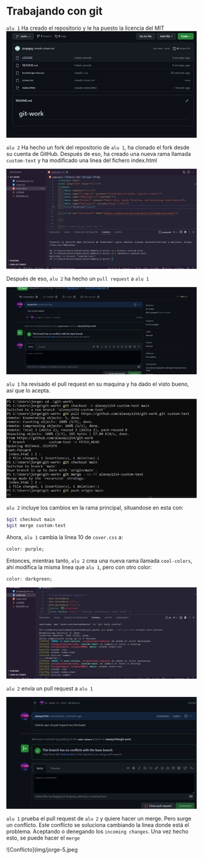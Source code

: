 # Trabajando con git

`alu 1` Ha creado el repositorio y le ha puesto la licencia del MIT
![Primera imagen jorge](https://github.com/alexey1254/dpl22-23/blob/main/INFORMES/UT1-A1/img/jorge-1.jpeg)

`alu 2` Ha hecho un fork del repositorio de `alu 1`, ha clonado el fork desde su cuenta de GitHub. Después de eso, ha creado una nueva rama llamada `custom-text` y ha modificado una linea del fichero index.html

![primera imagen alex](img/alex-1.png)

Después de eso, `alu 2` ha hecho un `pull request` a `alu 1`

![segunda imagen alex](img/alex-3.png)

`alu 1` ha revisado el pull request en su maquina y ha dado el visto bueno, así que lo acepta.

![tercera imagen jorge](img/jorge-3.jpeg)

`alu 2` incluye los cambios en la rama principal, situandose en esta con:

```bash
$git checkout main
$git merge custom-text
```

Ahora, `alu 1` cambia la linea 10 de `cover.css` a:

```css
color: purple;
```

Entonces, mientras tanto, `alu 2` crea una nueva rama llamada `cool-colors`, ahí modifica la misma linea que `alu 1`, pero con otro color:

```css
color: darkgreen;
```

![cuarta imagen alex](img/alex-4.png)

`alu 2` envía un pull request a `alu 1`

![Quinta imagen alex](img/alex-5.png)

`alu 1` prueba el pull request de `alu 2` y quiere hacer un merge. Pero surge un conflicto. Este conflicto se soluciona cambiando la linea donde está el problema. Aceptando o denegando los `incoming changes`. Una vez hecho esto, se puede hacer el `merge`

![Conflicto](img/jorge-5.jpeg
